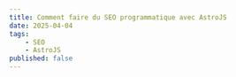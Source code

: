 ```yaml
---
title: Comment faire du SEO programmatique avec AstroJS
date: 2025-04-04
tags:
    - SEO
    - AstroJS
published: false
---
```

